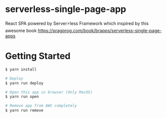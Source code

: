# serverless-single-page-app

React SPA powered by Server⚡️less Framework which inspired by this awesome book https://pragprog.com/book/brapps/serverless-single-page-apps

# Getting Started

```sh
$ yarn install

# Deploy
$ yarn run deploy

# Open this app in browser (Only MacOS)
$ yarn run open

# Remove app from AWS completely
$ yarn run remove
```
